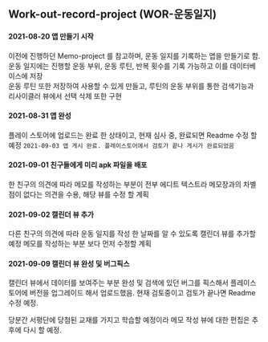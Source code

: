 ## Work-out-record-project (WOR-운동일지) 

#### 2021-08-20 앱 만들기 시작  
이전에 진행하던 Memo-project 를 참고하며, 운동 일지를 기록하는 앱을 만들기로 함.  
운동 일지에는 진행할 운동 부위, 운동 루틴, 반복 횟수를 기록 가능하고 이를 데이터베이스에 저장  
운동 루틴 또한 저장하여 사용할 수 있게 만들고, 루틴의 운동 부위를 통한 검색기능과 리사이클러 뷰에서 선택 삭제 또한 구현

#### 2021-08-31 앱 완성  
플레이 스토어에 업로드는 완료 한 상태이고, 현재 심사 중, 완료되면 Readme 수정 할 예정 
`2021-09-03 앱 게시 완료. 플레이스토어에서 검토가 끝나 게시가 완료되었음`

#### 2021-09-01 친구들에게 미리 apk 파일을 배포
한 친구의 의견에 따라 메모를 작성하는 부분이 전부 에디트 텍스트라 메모장과의 차별점이 없다는 의견을 수용, 해당 뷰를 수정 할 계획 

#### 2021-09-02 캘린더 뷰 추가
다른 친구의 의견에 따라 운동 일지를 작성 한 날짜를 알 수 있도록 캘린더 뷰를 추가할 예정
메모를 작성하는 부분 보다 먼저 수정할 계획

#### 2021-09-09 캘린더 뷰 완성 및 버그픽스 
캘린더 뷰에서 데이터를 보여주는 부분 완성 및 검색에 있던 버그를 픽스해서 플레이스토어에 버전을 업그레이드 해서 업로드했음. 현재 검토중이고 검토가 끝나면 Readme 수정 예정.  

당분간 서평단에 당첨된 교재를 가지고 학습할 예정이라 메모 작성 뷰에 대한 편집은 추후에 다시 할 예정.
